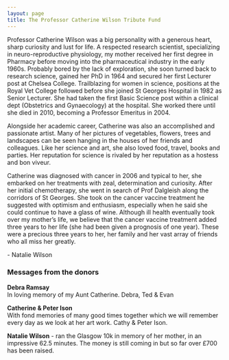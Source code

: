 ```yaml
---
layout: page
title: The Professor Catherine Wilson Tribute Fund
---
```


<div class="container">
<div class="row">

<p>Professor Catherine Wilson was a big personality with a generous heart, sharp curiosity and lust for life. A respected research scientist, specializing in neuro-reproductive physiology, my mother received her first degree in Pharmacy before moving into the pharmaceutical industry in the early 1960s. Probably bored by the lack of exploration, she soon turned back to research science, gained her PhD in 1964 and secured her first Lecturer post at Chelsea College. Trailblazing for women in science, positions at the Royal Vet College followed before she joined St Georges Hospital in 1982 as Senior Lecturer. She had taken the first Basic Science post within a clinical dept (Obstetrics and Gynaecology) at the hospital. She worked there until she died in 2010, becoming a Professor Emeritus in 2004.</p>

<p>Alongside her academic career, Catherine was also an accomplished and passionate artist. Many of her pictures of vegetables, flowers, trees and landscapes can be seen hanging in the houses of her friends and colleagues. Like her science and art, she also loved food, travel, books and parties. Her reputation for science is rivaled by her reputation as a hostess and bon viveur.</p>

<p>Catherine was diagnosed with cancer in 2006 and typical to her, she embarked on her treatments with zeal, determination and curiosity. After her initial chemotherapy, she went in search of Prof Dalgleish along the corridors of St Georges. She took on the cancer vaccine treatment he suggested with optimism and enthusiasm, especially when he said she could continue to have a glass of wine. Although ill health eventually took over my mother&rsquo;s life, we believe that the cancer vaccine treatment added three years to her life (she had been given a prognosis of one year). These were a precious three years to her, her family and her vast array of friends who all miss her greatly.</p>

<p>- Natalie Wilson</p>

<h3>Messages from the donors</h3>
<p><strong>Debra Ramsay</strong><br />In loving memory of my Aunt Catherine. Debra, Ted &amp; Evan</p>
<p><strong>Catherine &amp; Peter Ison</strong><br />With fond memories of many good times together which we will remember every day as we look at her art work. Cathy &amp; Peter Ison.</p>
<p><strong>Natalie Wilson</strong> - ran the Glasgow 10k in memory of her mother, in an impressive 62.5 minutes. The money is still coming in but so far over &pound;700 has been raised.</p>
</div>
</div>